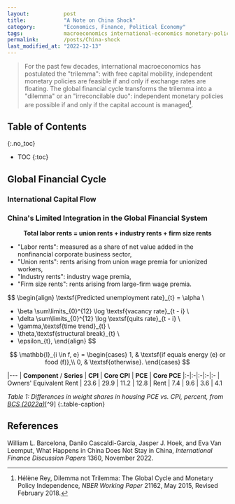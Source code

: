 ```yaml
---
layout:           post
title:            "A Note on China Shock"
category:         "Economics, Finance, Political Economy"
tags:             macroeconomics international-economics monetary-policy China
permalink:        /posts/China-shock
last_modified_at: "2022-12-13"
---
```


<p class="message"><em>

</em></p>

> For the past few decades, international macroeconomics has postulated the "trilemma": with free capital mobility, independent monetary policies are feasible if and only if exchange rates are floating. The global financial cycle transforms the trilemma into a "dilemma" or an "irreconcilable duo": independent monetary policies are possible if and only if the capital account is managed[^1].

<!-- excerpt-end -->

## Table of Contents
{:.no_toc}
* TOC 
{:toc}

## Global Financial Cycle

### International Capital Flow

### China's Limited Integration in the Global Financial System


<center><b>Total labor rents = union rents + industry rents + firm size rents</b></center>

- "Labor rents": measured as a share of net value added in the nonfinancial corporate business sector,
- "Union rents": rents arising from union wage premia for unionized workers,
- "Industry rents": industry wage premia,
- "Firm size rents": rents arising from large-firm wage premia.

$$
\begin{align}
\textsf{Predicted unemployment rate}_{t} = \alpha \\
+ \beta \sum\limits_{0}^{12} \log \textsf{vacancy rate}_{t - i} \\
+ \delta \sum\limits_{0}^{12} \log \textsf{quits rate}_{t - i} \\
+ \gamma\,\textsf{time trend}_{t} \\
+ \theta\,\textsf{structural break}_{t} \\
+ \epsilon_{t},
\end{align}
$$

$$
\mathbb{I}_{i \in f, e} =
\begin{cases}
     1, & \textsf{if equals energy (e) or food (f)},\\
     0, & \textsf{otherwise}.
\end{cases}
$$

|---
| **Component** / **Series** | **CPI** | **Core CPI** | **PCE** | **Core PCE**
|:-|:-|:-|:-|:-
| Owners' Equivalent Rent | 23.6 | 29.9 | 11.2 | 12.8
| Rent | 7.4 | 9.6 | 3.6 | 4.1

*Table 1: Differences in weight shares in housing PCE vs. CPI, percent, from [BCS (2022a)](https://www.nber.org/system/files/working_papers/w29795/w29795.pdf)*[^9]
{:.table-caption}


## References

[^1]: H&eacute;l&egrave;ne Rey, Dilemma not Trilemma: The Global Cycle and Monetary Policy Independence, *NBER Working Paper* 21162, May 2015, Revised February 2018.

William L. Barcelona, Danilo Cascaldi-Garcia, Jasper J. Hoek, and Eva Van Leemput, What Happens in China Does Not Stay in China, *International Finance Discussion Papers* 1360, November 2022.
